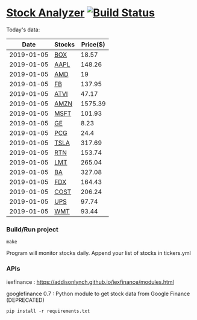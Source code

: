 # [Stock Analyzer](https://ogoyal.github.io/StockAnalyzer/) [![Build Status](https://travis-ci.org/ogoyal/StockAnalyzer.svg?branch=master)](https://travis-ci.org/ogoyal/StockAnalyzer)

Today's data:

| Date| Stocks| Price($) | 
| --- | --- | ---  | 
| 2019-01-05| [BOX](https://plot.ly/~ogoyal/14)| 18.57 | 
| 2019-01-05| [AAPL](https://plot.ly/~ogoyal/8)| 148.26 | 
| 2019-01-05| [AMD](https://plot.ly/~ogoyal/6)| 19 | 
| 2019-01-05| [FB](https://plot.ly/~ogoyal/4)| 137.95 | 
| 2019-01-05| [ATVI](https://plot.ly/~ogoyal/10)| 47.17 | 
| 2019-01-05| [AMZN](https://plot.ly/~ogoyal/12)| 1575.39 | 
| 2019-01-05| [MSFT](https://plot.ly/~ogoyal/2)| 101.93 | 
| 2019-01-05| [GE](https://plot.ly/~ogoyal/20)| 8.23 | 
| 2019-01-05| [PCG](https://plot.ly/~ogoyal/16)| 24.4 | 
| 2019-01-05| [TSLA](https://plot.ly/~ogoyal/18)| 317.69 | 
| 2019-01-05| [RTN](https://plot.ly/~ogoyal/26)| 153.74 | 
| 2019-01-05| [LMT](https://plot.ly/~ogoyal/24)| 265.04 | 
| 2019-01-05| [BA](https://plot.ly/~ogoyal/22)| 327.08 | 
| 2019-01-05| [FDX](https://plot.ly/~ogoyal/32)| 164.43 | 
| 2019-01-05| [COST](https://plot.ly/~ogoyal/28)| 206.24 | 
| 2019-01-05| [UPS](https://plot.ly/~ogoyal/34)| 97.74 | 
| 2019-01-05| [WMT](https://plot.ly/~ogoyal/30)| 93.44 | 

### Build/Run project

```
make
```

Program will monitor stocks daily. Append your list of stocks in tickers.yml

### APIs
iexfinance : https://addisonlynch.github.io/iexfinance/modules.html

googlefinance 0.7 : Python module to get stock data from Google Finance (DEPRECATED)

```
pip install -r requirements.txt
```
